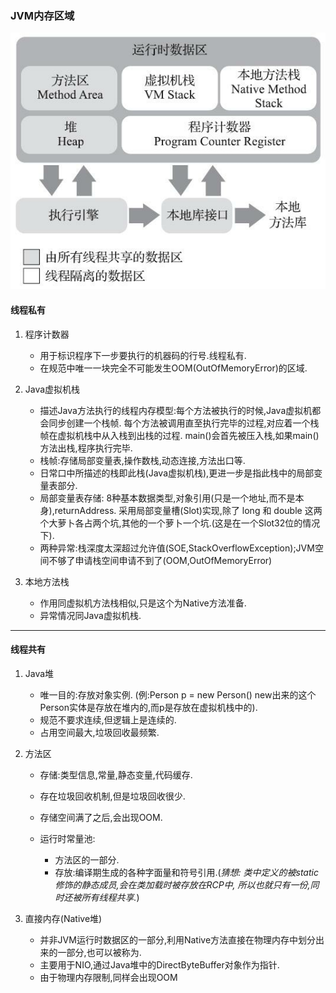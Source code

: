 ### JVM内存区域  
![JVM内存区域](../../../resource/TIM图片20200320161412.jpg)  

#### 线程私有

1. 程序计数器  
    - 用于标识程序下一步要执行的机器码的行号.线程私有.  
    - 在规范中唯一一块完全不可能发生OOM(OutOfMemoryError)的区域.  
    
2. Java虚拟机栈  
    - 描述Java方法执行的线程内存模型:每个方法被执行的时候,Java虚拟机都会同步创建一个栈帧.
    每个方法被调用直至执行完毕的过程,对应着一个栈帧在虚拟机栈中从入栈到出栈的过程.
    main()会首先被压入栈,如果main()方法出栈,程序执行完毕.  
    - 栈帧:存储局部变量表,操作数栈,动态连接,方法出口等.  
    - 日常口中所描述的栈即此栈(Java虚拟机栈),更进一步是指此栈中的局部变量表部分.  
    - 局部变量表存储: 8种基本数据类型,对象引用(只是一个地址,而不是本身),returnAddress.
    采用局部变量槽(Slot)实现,除了 long 和 double 这两个大萝卜各占两个坑,其他的一个萝卜一个坑.(这是在一个Slot32位的情况下).  
    - 两种异常:栈深度太深超过允许值(SOE,StackOverflowException);JVM空间不够了申请栈空间申请不到了(OOM,OutOfMemoryError)  
    
3. 本地方法栈  
    - 作用同虚拟机方法栈相似,只是这个为Native方法准备.  
    - 异常情况同Java虚拟机栈.  

---

#### 线程共有  

1. Java堆  
    - 唯一目的:存放对象实例. (例:Person p = new Person() new出来的这个Person实体是存放在堆内的,而p是存放在虚拟机栈中的).  
    - 规范不要求连续,但逻辑上是连续的.  
    - 占用空间最大,垃圾回收最频繁.
    
2. 方法区  
    - 存储:类型信息,常量,静态变量,代码缓存.
    - 存在垃圾回收机制,但是垃圾回收很少.
    - 存储空间满了之后,会出现OOM.  
    - 运行时常量池:  
    
        - 方法区的一部分.  
        - 存放:编译期生成的各种字面量和符号引用.(_猜想: 类中定义的被static修饰的静态成员,会在类加载时被存放在RCP中,
        所以也就只有一份,同时还被所有线程共享._)  

3. 直接内存(Native堆)
    - 并非JVM运行时数据区的一部分,利用Native方法直接在物理内存中划分出来的一部分,也可以被称为.  
    - 主要用于NIO,通过Java堆中的DirectByteBuffer对象作为指针.  
    - 由于物理内存限制,同样会出现OOM 
